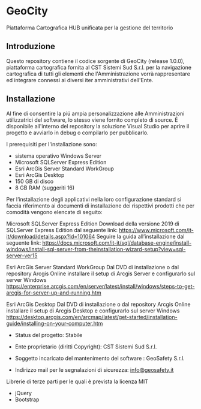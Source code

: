 # GeoCity
Piattaforma Cartografica HUB unificata per la gestione del territorio

## Introduzione
Questo repository contiene il codice sorgente 
di GeoCity (release 1.0.0), piattaforma cartografica fornita al CST Sistemi Sud S.r.l. 
per la navigazione cartografica di tutti gli elementi che l'Amministrazione
vorrà rappresentare ed integrare connessi ai diversi iter amministrativi dell'Ente.

## Installazione
Al fine di consentire la piú ampia personalizzazione alle Amministrazioni
utilizzatrici del software, lo stesso viene fornito completo di source. É
disponibile all'interno del repository la soluzione Visual Studio 
per aprire il progetto e avviarlo in debug o compilarlo per pubblicarlo.

I prerequisiti per l'installazione sono:
- sistema operativo Windows Server
- Microsoft SQLServer Express Edition
- Esri ArcGis Server Standard WorkGroup
- Esri ArcGis Desktop
- 150 GB di disco
- 8 GB RAM (suggeriti 16)

Per l’installazione degli applicativi nella loro configurazione standard 
si faccia riferimento ai documenti di installazione dei rispettivi prodotti 
che per comodità vengono elencate di seguito:

Microsoft SQLServer Express Edition
Download della versione 2019 di SQLServer Express Edition dal seguente link: 
https://www.microsoft.com/it-it/download/details.aspx?id=101064
Seguire la guida all’installazione dal seguente link:
https://docs.microsoft.com/it-it/sql/database-engine/install-windows/install-sql-server-from-theinstallation-wizard-setup?view=sql-server-ver15

Esri ArcGis Server Standard WorkGroup 
Dal DVD di installazione o dal repository Arcgis Online installare il setup di Arcgis Server e configurarlo sul server Windows
https://enterprise.arcgis.com/en/server/latest/install/windows/steps-to-get-arcgis-for-server-up-and-running.htm

Esri ArcGis Desktop
Dal DVD di installazione o dal repository Arcgis Online installare il setup di Arcgis Desktop e configurarlo sul server Windows
https://desktop.arcgis.com/en/arcmap/latest/get-started/installation-guide/installing-on-your-computer.htm

* Status del progetto: Stabile

* Ente proprietario (diritti Copyright): CST Sistemi Sud S.r.l.

* Soggetto incaricato del mantenimento del software : GeoSafety S.r.l.

* Indirizzo mail per le segnalazioni di sicurezza: info@geosafety.it

Librerie di terze parti per le quali è prevista la licenza MIT
* jQuery
* Bootstrap



